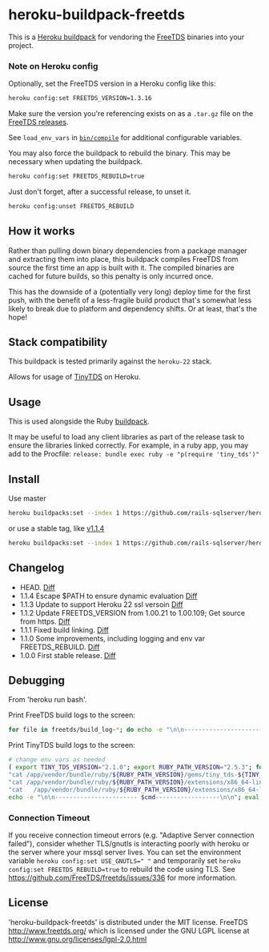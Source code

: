 heroku-buildpack-freetds
=================================

This is a [Heroku buildpack](http://devcenter.heroku.com/articles/buildpacks) for vendoring
the [FreeTDS](http://www.freetds.org/) binaries into your project.

### Note on Heroku config

Optionally, set the FreeTDS version in a Heroku config like this:

```bash
heroku config:set FREETDS_VERSION=1.3.16
```

Make sure the version you're referencing exists on as a `.tar.gz` file on the [FreeTDS releases](ftp://ftp.freetds.org/pub/freetds/stable/).

See `load_env_vars` in [`bin/compile`](bin/compile) for additional configurable variables.

You may also force the buildpack to rebuild the binary. This may be necessary when updating the buildpack.

```bash
heroku config:set FREETDS_REBUILD=true
```

Just don't forget, after a successful release, to unset it.

```bash
heroku config:unset FREETDS_REBUILD
```

## How it works

Rather than pulling down binary dependencies from a package manager and extracting them into place,
this buildpack compiles FreeTDS from source the first time an app is built with it.
The compiled binaries are cached for future builds, so this penalty is only incurred once.

This has the downside of a (potentially very long) deploy time for the first push,
with the benefit of a less-fragile build product that's somewhat less likely to break due to platform and dependency shifts.
Or at least, that's the hope!

## Stack compatibility

This buildpack is tested primarily against the `heroku-22` stack.

Allows for usage of [TinyTDS](https://github.com/rails-sqlserver/tiny_tds) on Heroku.

## Usage

This is used alongside the Ruby [buildpack](https://github.com/heroku/heroku-buildpack-ruby).

It may be useful to load any client libraries as part of the release task to ensure the libraries
linked correctly. For example, in a ruby app, you may add to the Procfile: `release: bundle exec ruby -e "p(require 'tiny_tds')"`

## Install

Use master

```bash
heroku buildpacks:set --index 1 https://github.com/rails-sqlserver/heroku-buildpack-freetds
```

or use a stable tag, like [v1.1.4](https://github.com/rails-sqlserver/heroku-buildpack-freetds/tree/v1.1.4)

```bash
heroku buildpacks:set --index 1 https://github.com/rails-sqlserver/heroku-buildpack-freetds#v1.1.4
```

## Changelog

- HEAD. [Diff](https://github.com/rails-sqlserver/heroku-buildpack-freetds/compare/v1.1.4...master)
- 1.1.4 Escape $PATH to ensure dynamic evaluation [Diff](https://github.com/rails-sqlserver/heroku-buildpack-freetds/compare/v1.1.3...v.1.1.4)
- 1.1.3 Update to support Heroku 22 ssl versoin [Diff](https://github.com/rails-sqlserver/heroku-buildpack-freetds/compare/v1.1.2...v.1.1.3)
- 1.1.2 Update FREETDS_VERSION from 1.00.21 to 1.00.109; Get source from https. [Diff](https://github.com/rails-sqlserver/heroku-buildpack-freetds/compare/v1.1.1...v1.1.2)
- 1.1.1 Fixed build linking. [Diff](https://github.com/rails-sqlserver/heroku-buildpack-freetds/compare/v1.1.0...v1.1.1)
- 1.1.0 Some improvements, including logging and env var FREETDS_REBUILD. [Diff](https://github.com/rails-sqlserver/heroku-buildpack-freetds/compare/v1.0.0...v1.1.0)
- 1.0.0 First stable release. [Diff](https://github.com/rails-sqlserver/heroku-buildpack-freetds/compare/d17ff27906644d0581e0654cd337562c20dcafe9...v1.0.0)

## Debugging

From 'heroku run bash'.

Print FreeTDS build logs to the screen:

```bash
for file in freetds/build_log-*; do echo -e "\n\n----------------------- $file------------------\n\n"; cat "$file"; done
```

Print TinyTDS build logs to the screen:

```bash
# change env vars as needed
( export TINY_TDS_VERSION="2.1.0"; export RUBY_PATH_VERSION="2.5.3"; for cmd in "ld /app/vendor/bundle/ruby/2.5.0/gems/tiny_tds-${TINY_TDS_VERSION}/lib/tiny_tds/tiny_tds.so" \
"cat /app/vendor/bundle/ruby/${RUBY_PATH_VERSION}/gems/tiny_tds-${TINY_TDS_VERSION}/ext/tiny_tds/Makefile" \
"cat /app/vendor/bundle/ruby/${RUBY_PATH_VERSION}/extensions/x86_64-linux/${RUBY_PATH_VERSION}-static/tiny_tds-${TINY_TDS_VERSION}/gem_make.out" \
"cat   /app/vendor/bundle/ruby/${RUBY_PATH_VERSION}/extensions/x86_64-linux/${RUBY_PATH_VERSION}-static/tiny_tds-${TINY_TDS_VERSION}/mkmf.log" ; do
echo -e "\n\n----------------------- $cmd------------------\n\n"; eval "$cmd"; done ; )
```

### Connection Timeout
If you receive connection timeout errors (e.g. "Adaptive Server connection failed"), consider whether TLS/gnutls is interacting poorly with heroku or the server where your mssql server lives.  You can set the environment variable `heroku config:set USE_GNUTLS=" "` and temporarily set `heroku config:set FREETDS_REBUILD=true` to rebuild the code using TLS.  See https://github.com/FreeTDS/freetds/issues/336 for more information.

License
-------

'heroku-buildpack-freetds' is distributed under the MIT license.
FreeTDS http://www.freetds.org/ which is licensed under the GNU LGPL license at http://www.gnu.org/licenses/lgpl-2.0.html
